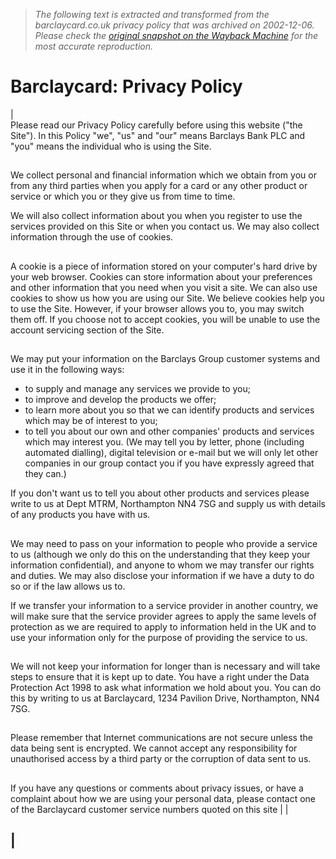 > *The following text is extracted and transformed from the barclaycard.co.uk privacy policy that was archived on 2002-12-06. Please check the [original snapshot on the Wayback Machine](https://web.archive.org/web/20021206214201id_/http%3A//www2.barclaycard.co.uk/About_Us/TandC/privacy_policy.html) for the most accurate reproduction.*

# Barclaycard: Privacy Policy

|   
Please read our Privacy Policy carefully before using this website ("the Site"). In this Policy "we", "us" and "our" means Barclays Bank PLC and "you" means the individual who is using the Site. 

## 

We collect personal and financial information which we obtain from you or from any third parties when you apply for a card or any other product or service or which you or they give us from time to time. 

We will also collect information about you when you register to use the services provided on this Site or when you contact us. We may also collect information through the use of cookies. 

## 

A cookie is a piece of information stored on your computer's hard drive by your web browser. Cookies can store information about your preferences and other information that you need when you visit a site. We can also use cookies to show us how you are using our Site. We believe cookies help you to use the Site. However, if your browser allows you to, you may switch them off. If you choose not to accept cookies, you will be unable to use the account servicing section of the Site. 

## 

We may put your information on the Barclays Group customer systems and use it in the following ways: 

  * to supply and manage any services we provide to you;
  * to improve and develop the products we offer;
  * to learn more about you so that we can identify products and services which may be of interest to you;
  * to tell you about our own and other companies' products and services which may interest you. (We may tell you by letter, phone (including automated dialling), digital television or e-mail but we will only let other companies in our group contact you if you have expressly agreed that they can.)

If you don't want us to tell you about other products and services please write to us at Dept MTRM, Northampton NN4 7SG and supply us with details of any products you have with us. 

## 

We may need to pass on your information to people who provide a service to us (although we only do this on the understanding that they keep your information confidential), and anyone to whom we may transfer our rights and duties. We may also disclose your information if we have a duty to do so or if the law allows us to. 

If we transfer your information to a service provider in another country, we will make sure that the service provider agrees to apply the same levels of protection as we are required to apply to information held in the UK and to use your information only for the purpose of providing the service to us. 

## 

We will not keep your information for longer than is necessary and will take steps to ensure that it is kept up to date. You have a right under the Data Protection Act 1998 to ask what information we hold about you. You can do this by writing to us at Barclaycard, 1234 Pavilion Drive, Northampton, NN4 7SG. 

## 

Please remember that Internet communications are not secure unless the data being sent is encrypted. We cannot accept any responsibility for unauthorised access by a third party or the corruption of data sent to us. 

## 

If you have any questions or comments about privacy issues, or have a complaint about how we are using your personal data, please contact one of the Barclaycard customer service numbers quoted on this site  |  | 

|   
---
